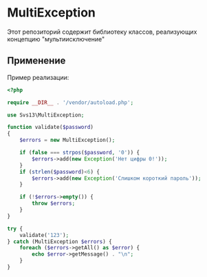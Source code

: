 MultiException
==============

Этот репозиторий содержит библиотеку классов, реализующих концепцию "мультиисключение"

Применение
----------

Пример реализации:

```php
<?php

require __DIR__ . '/vendor/autoload.php';

use Svs13\MultiException;

function validate($password)
{
    $errors = new MultiException();

    if (false === strpos($password, '0')) {
        $errors->add(new Exception('Нет цифры 0!'));
    }
    if (strlen($password)<6) {
        $errors->add(new Exception('Слишком короткий пароль'));
    }

    if (!$errors->empty()) {
        throw $errors;
    }
}

try {
    validate('123');
} catch (MultiException $errors) {
    foreach ($errors->getAll() as $error) {
        echo $error->getMessage() . "\n";
    }
}

```

